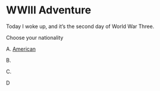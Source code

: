 # WWIII Adventure
Today I woke up, and it’s the second day of World War Three.

Choose your nationality

A. [American](/a.md)

B.

C.

D